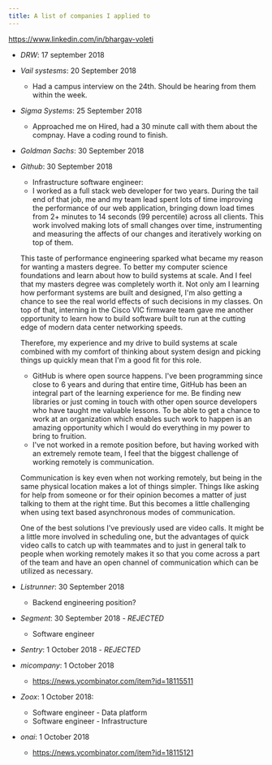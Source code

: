 ```yaml
---
title: A list of companies I applied to
---
```


https://www.linkedin.com/in/bhargav-voleti

* *DRW*: 17 september 2018
* *Vail systesms*: 20 September 2018
    * Had a campus interview on the 24th. Should be hearing from them within the week.
* *Sigma Systems*: 25 September 2018
    * Approached me on Hired, had a 30 minute call with them about the compnay. Have a coding round to finish.
* *Goldman Sachs*: 30 September 2018
* *Github*: 30 September 2018
    * Infrastructure software engineer:
    * I worked as a full stack web developer for two years. During the tail end of that job, me and my team lead spent lots of time improving the performance of our web application, bringing down load times from 2+ minutes to 14 seconds (99 percentile) across all clients. This work involved making lots of small changes over time, instrumenting and measuring the affects of our changes and iteratively working on top of them.

    This taste of performance engineering sparked what became my reason for wanting a masters degree. To better my computer science foundations and learn about how to build systems at scale. And I feel that my masters degree was completely worth it. Not only am I learning how performant systems are built and designed, I'm also getting a chance to see the real world effects of such decisions in my classes. On top of that, interning in the Cisco VIC firmware team gave me another opportunity to learn how to build software built to run at the cutting edge of modern data center networking speeds.

    Therefore, my experience and my drive to build systems at scale combined with my comfort of thinking about system design and picking things up quickly mean that I'm a good fit for this role.

    * GitHub is where open source happens. I've been programming since close to 6 years and during that entire time, GitHub has been an integral part of the learning experience for me. Be finding new libraries or just coming in touch with other open source developers who have taught me valuable lessons. To be able to get a chance to work at an organization which enables such work to happen is an amazing opportunity which I would do everything in my power to bring to fruition.
    * I've not worked in a remote position before, but having worked with an extremely remote team, I feel that the biggest challenge of working remotely is communication.

    Communication is key even when not working remotely, but being in the same physical location makes a lot of things simpler. Things like asking for help from someone or for their opinion becomes a matter of just talking to them at the right time. But this becomes a little challenging when using text based asynchronous modes of communication.

    One of the best solutions I've previously used are video calls. It might be a little more involved in scheduling one, but the advantages of quick video calls to catch up with teammates and to just in general talk to people when working remotely makes it so that you come across a part of the team and have an open channel of communication which can be utilized as necessary.

* *Listrunner*: 30 September 2018
    * Backend engineering position?
* *Segment*: 30 September 2018 - *REJECTED*
    * Software engineer
* *Sentry*: 1 October 2018 - *REJECTED*
* *micompany*: 1 October 2018
    * https://news.ycombinator.com/item?id=18115511
* *Zoox*: 1 October 2018:
    * Software engineer - Data platform
    * Software engineer - Infrastructure
* *onai*: 1 October 2018
    * https://news.ycombinator.com/item?id=18115121
